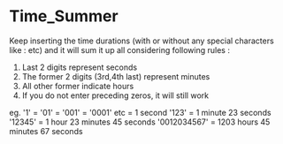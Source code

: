 # Time_Summer

Keep inserting the time durations (with or without any special characters like : etc) and it will sum it up all considering following rules : 
  1. Last 2 digits represent seconds
  2. The former 2 digits (3rd,4th last) represent minutes
  3. All other former indicate hours
  4. If you do not enter preceding zeros, it will still work

eg. 
'1' = '01' = '001' = '0001' etc = 1 second
'123' = 1 minute 23 seconds
'12345' = 1 hour 23 minutes 45 seconds
'0012034567' = 1203 hours 45 minutes 67 seconds

